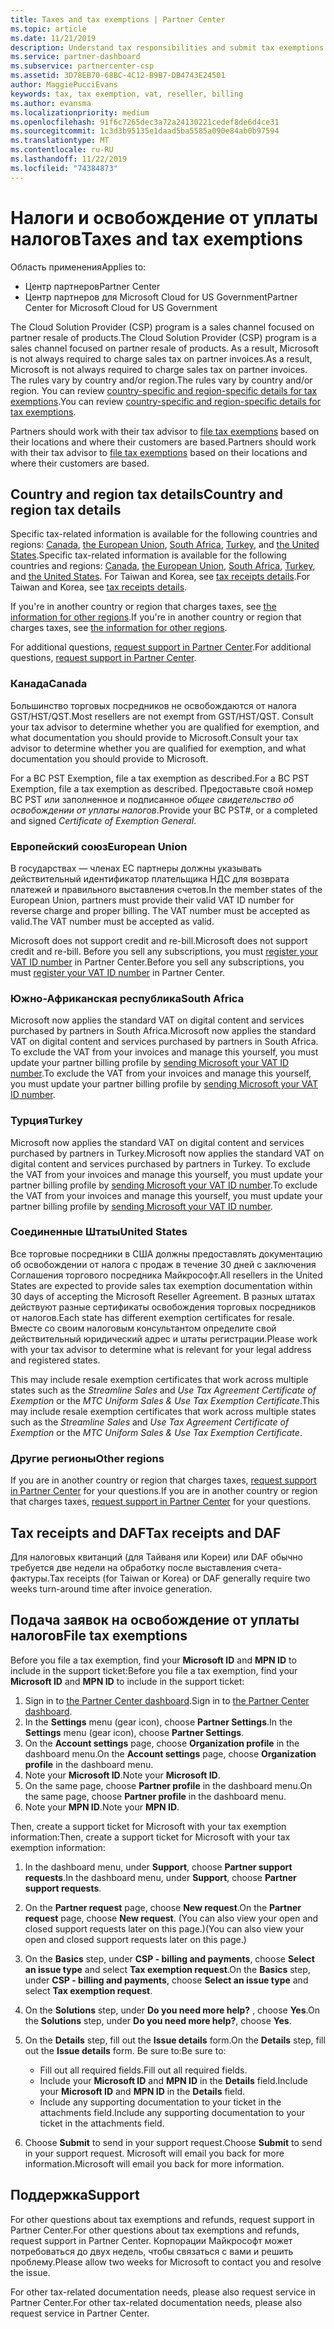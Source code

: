 ```yaml
---
title: Taxes and tax exemptions | Partner Center
ms.topic: article
ms.date: 11/21/2019
description: Understand tax responsibilities and submit tax exemptions for your CSP sales.
ms.service: partner-dashboard
ms.subservice: partnercenter-csp
ms.assetid: 3D78EB70-68BC-4C12-B9B7-DB4743E24501
author: MaggiePucciEvans
keywords: tax, tax exemption, vat, reseller, billing
ms.author: evansma
ms.localizationpriority: medium
ms.openlocfilehash: 91f6c7265dec3a72a24130221cedef8de6d4ce31
ms.sourcegitcommit: 1c3d3b95135e1daad5ba5585a090e84ab0b97594
ms.translationtype: MT
ms.contentlocale: ru-RU
ms.lasthandoff: 11/22/2019
ms.locfileid: "74384873"
---
```

# <a name="taxes-and-tax-exemptions"></a><span data-ttu-id="bc86b-104">Налоги и освобождение от уплаты налогов</span><span class="sxs-lookup"><span data-stu-id="bc86b-104">Taxes and tax exemptions</span></span>

<span data-ttu-id="bc86b-105">Область применения</span><span class="sxs-lookup"><span data-stu-id="bc86b-105">Applies to:</span></span>

- <span data-ttu-id="bc86b-106">Центр партнеров</span><span class="sxs-lookup"><span data-stu-id="bc86b-106">Partner Center</span></span>
- <span data-ttu-id="bc86b-107">Центр партнеров для Microsoft Cloud for US Government</span><span class="sxs-lookup"><span data-stu-id="bc86b-107">Partner Center for Microsoft Cloud for US Government</span></span>

<span data-ttu-id="bc86b-108">The Cloud Solution Provider (CSP) program is a sales channel focused on partner resale of products.</span><span class="sxs-lookup"><span data-stu-id="bc86b-108">The Cloud Solution Provider (CSP) program is a sales channel focused on partner resale of products.</span></span> <span data-ttu-id="bc86b-109">As a result, Microsoft is not always required to charge sales tax on partner invoices.</span><span class="sxs-lookup"><span data-stu-id="bc86b-109">As a result, Microsoft is not always required to charge sales tax on partner invoices.</span></span> <span data-ttu-id="bc86b-110">The rules vary by country and/or region.</span><span class="sxs-lookup"><span data-stu-id="bc86b-110">The rules vary by country and/or region.</span></span> <span data-ttu-id="bc86b-111">You can review [country-specific and region-specific details for tax exemptions](#country-and-region-tax-details).</span><span class="sxs-lookup"><span data-stu-id="bc86b-111">You can review [country-specific and region-specific details for tax exemptions](#country-and-region-tax-details).</span></span>

<span data-ttu-id="bc86b-112">Partners should work with their tax advisor to [file tax exemptions](#file-tax-exemptions) based on their locations and where their customers are based.</span><span class="sxs-lookup"><span data-stu-id="bc86b-112">Partners should work with their tax advisor to [file tax exemptions](#file-tax-exemptions) based on their locations and where their customers are based.</span></span>

## <a name="country-and-region-tax-details"></a><span data-ttu-id="bc86b-113">Country and region tax details</span><span class="sxs-lookup"><span data-stu-id="bc86b-113">Country and region tax details</span></span>

<span data-ttu-id="bc86b-114">Specific tax-related information is available for the following countries and regions: [Canada](#canada), [the European Union](#european-union), [South Africa](#south-africa), [Turkey](#turkey), and [the United States](#united-states).</span><span class="sxs-lookup"><span data-stu-id="bc86b-114">Specific tax-related information is available for the following countries and regions: [Canada](#canada), [the European Union](#european-union), [South Africa](#south-africa), [Turkey](#turkey), and [the United States](#united-states).</span></span> <span data-ttu-id="bc86b-115">For Taiwan and Korea, see [tax receipts details](#tax-receipts-and-daf).</span><span class="sxs-lookup"><span data-stu-id="bc86b-115">For Taiwan and Korea, see [tax receipts details](#tax-receipts-and-daf).</span></span>

<span data-ttu-id="bc86b-116">If you're in another country or region that charges taxes, see [the information for other regions](#other-regions).</span><span class="sxs-lookup"><span data-stu-id="bc86b-116">If you're in another country or region that charges taxes, see [the information for other regions](#other-regions).</span></span>

<span data-ttu-id="bc86b-117">For additional questions, [request support in Partner Center](#support).</span><span class="sxs-lookup"><span data-stu-id="bc86b-117">For additional questions, [request support in Partner Center](#support).</span></span>

### <a name="canada"></a><span data-ttu-id="bc86b-118">Канада</span><span class="sxs-lookup"><span data-stu-id="bc86b-118">Canada</span></span>

<span data-ttu-id="bc86b-119">Большинство торговых посредников не освобождаются от налога GST/HST/QST.</span><span class="sxs-lookup"><span data-stu-id="bc86b-119">Most resellers are not exempt from GST/HST/QST.</span></span> <span data-ttu-id="bc86b-120">Consult your tax advisor to determine whether you are qualified for exemption, and what documentation you should provide to Microsoft.</span><span class="sxs-lookup"><span data-stu-id="bc86b-120">Consult your tax advisor to determine whether you are qualified for exemption, and what documentation you should provide to Microsoft.</span></span>

<span data-ttu-id="bc86b-121">For a BC PST Exemption, file a tax exemption as described.</span><span class="sxs-lookup"><span data-stu-id="bc86b-121">For a BC PST Exemption, file a tax exemption as described.</span></span> <span data-ttu-id="bc86b-122">Предоставьте свой номер BC PST или заполненное и подписанное *общее свидетельство об освобождении от уплаты налогов*.</span><span class="sxs-lookup"><span data-stu-id="bc86b-122">Provide your BC PST#, or a completed and signed *Certificate of Exemption General*.</span></span>

### <a name="european-union"></a><span data-ttu-id="bc86b-123">Европейский союз</span><span class="sxs-lookup"><span data-stu-id="bc86b-123">European Union</span></span>

<span data-ttu-id="bc86b-124">В государствах — членах ЕС партнеры должны указывать действительный идентификатор плательщика НДС для возврата платежей и правильного выставления счетов.</span><span class="sxs-lookup"><span data-stu-id="bc86b-124">In the member states of the European Union, partners must provide their valid VAT ID number for reverse charge and proper billing.</span></span> <span data-ttu-id="bc86b-125">The VAT number must be accepted as valid.</span><span class="sxs-lookup"><span data-stu-id="bc86b-125">The VAT number must be accepted as valid.</span></span>

<span data-ttu-id="bc86b-126">Microsoft does not support credit and re-bill.</span><span class="sxs-lookup"><span data-stu-id="bc86b-126">Microsoft does not support credit and re-bill.</span></span> <span data-ttu-id="bc86b-127">Before you sell any subscriptions, you must [register your VAT ID number](organization-tax-info.md) in Partner Center.</span><span class="sxs-lookup"><span data-stu-id="bc86b-127">Before you sell any subscriptions, you must [register your VAT ID number](organization-tax-info.md) in Partner Center.</span></span>

### <a name="south-africa"></a><span data-ttu-id="bc86b-128">Южно-Африканская республика</span><span class="sxs-lookup"><span data-stu-id="bc86b-128">South Africa</span></span>

<span data-ttu-id="bc86b-129">Microsoft now applies the standard VAT on digital content and services purchased by partners in South Africa.</span><span class="sxs-lookup"><span data-stu-id="bc86b-129">Microsoft now applies the standard VAT on digital content and services purchased by partners in South Africa.</span></span> <span data-ttu-id="bc86b-130">To exclude the VAT from your invoices and manage this yourself, you must update your partner billing profile by [sending Microsoft your VAT ID number](organization-tax-info.md).</span><span class="sxs-lookup"><span data-stu-id="bc86b-130">To exclude the VAT from your invoices and manage this yourself, you must update your partner billing profile by [sending Microsoft your VAT ID number](organization-tax-info.md).</span></span>

### <a name="turkey"></a><span data-ttu-id="bc86b-131">Турция</span><span class="sxs-lookup"><span data-stu-id="bc86b-131">Turkey</span></span>

<span data-ttu-id="bc86b-132">Microsoft now applies the standard VAT on digital content and services purchased by partners in Turkey.</span><span class="sxs-lookup"><span data-stu-id="bc86b-132">Microsoft now applies the standard VAT on digital content and services purchased by partners in Turkey.</span></span> <span data-ttu-id="bc86b-133">To exclude the VAT from your invoices and manage this yourself, you must update your partner billing profile by [sending Microsoft your VAT ID number](organization-tax-info.md).</span><span class="sxs-lookup"><span data-stu-id="bc86b-133">To exclude the VAT from your invoices and manage this yourself, you must update your partner billing profile by [sending Microsoft your VAT ID number](organization-tax-info.md).</span></span>

### <a name="united-states"></a><span data-ttu-id="bc86b-134">Соединенные Штаты</span><span class="sxs-lookup"><span data-stu-id="bc86b-134">United States</span></span>

<span data-ttu-id="bc86b-135">Все торговые посредники в США должны предоставлять документацию об освобождении от налога с продаж в течение 30 дней с заключения Соглашения торгового посредника Майкрософт.</span><span class="sxs-lookup"><span data-stu-id="bc86b-135">All resellers in the United States are expected to provide sales tax exemption documentation within 30 days of accepting the Microsoft Reseller Agreement.</span></span> <span data-ttu-id="bc86b-136">В разных штатах действуют разные сертификаты освобождения торговых посредников от налогов.</span><span class="sxs-lookup"><span data-stu-id="bc86b-136">Each state has different exemption certificates for resale.</span></span> <span data-ttu-id="bc86b-137">Вместе со своим налоговым консультантом определите свой действительный юридический адрес и штаты регистрации.</span><span class="sxs-lookup"><span data-stu-id="bc86b-137">Please work with your tax advisor to determine what is relevant for your legal address and registered states.</span></span>

<span data-ttu-id="bc86b-138">This may include resale exemption certificates that work across multiple states such as the *Streamline Sales* and *Use Tax Agreement Certificate of Exemption* or the *MTC Uniform Sales & Use Tax Exemption Certificate*.</span><span class="sxs-lookup"><span data-stu-id="bc86b-138">This may include resale exemption certificates that work across multiple states such as the *Streamline Sales* and *Use Tax Agreement Certificate of Exemption* or the *MTC Uniform Sales & Use Tax Exemption Certificate*.</span></span>

### <a name="other-regions"></a><span data-ttu-id="bc86b-139">Другие регионы</span><span class="sxs-lookup"><span data-stu-id="bc86b-139">Other regions</span></span>

<span data-ttu-id="bc86b-140">If you are in another country or region that charges taxes, [request support in Partner Center](#support) for your questions.</span><span class="sxs-lookup"><span data-stu-id="bc86b-140">If you are in another country or region that charges taxes, [request support in Partner Center](#support) for your questions.</span></span>

## <a name="tax-receipts-and-daf"></a><span data-ttu-id="bc86b-141">Tax receipts and DAF</span><span class="sxs-lookup"><span data-stu-id="bc86b-141">Tax receipts and DAF</span></span>

<span data-ttu-id="bc86b-142">Для налоговых квитанций (для Тайваня или Кореи) или DAF обычно требуется две недели на обработку после выставления счета-фактуры.</span><span class="sxs-lookup"><span data-stu-id="bc86b-142">Tax receipts (for Taiwan or Korea) or DAF generally require two weeks turn-around time after invoice generation.</span></span>

## <a name="file-tax-exemptions"></a><span data-ttu-id="bc86b-143">Подача заявок на освобождение от уплаты налогов</span><span class="sxs-lookup"><span data-stu-id="bc86b-143">File tax exemptions</span></span>

<span data-ttu-id="bc86b-144">Before you file a tax exemption, find your **Microsoft ID** and **MPN ID** to include in the support ticket:</span><span class="sxs-lookup"><span data-stu-id="bc86b-144">Before you file a tax exemption, find your **Microsoft ID** and **MPN ID** to include in the support ticket:</span></span>

1. <span data-ttu-id="bc86b-145">Sign in to [the Partner Center dashboard](https://partner.microsoft.com/dashboard/).</span><span class="sxs-lookup"><span data-stu-id="bc86b-145">Sign in to [the Partner Center dashboard](https://partner.microsoft.com/dashboard/).</span></span>
2. <span data-ttu-id="bc86b-146">In the **Settings** menu (gear icon), choose **Partner Settings**.</span><span class="sxs-lookup"><span data-stu-id="bc86b-146">In the **Settings** menu (gear icon), choose **Partner Settings**.</span></span>
3. <span data-ttu-id="bc86b-147">On the **Account settings** page, choose **Organization profile** in the dashboard menu.</span><span class="sxs-lookup"><span data-stu-id="bc86b-147">On the **Account settings** page, choose **Organization profile** in the dashboard menu.</span></span>
4. <span data-ttu-id="bc86b-148">Note your **Microsoft ID**.</span><span class="sxs-lookup"><span data-stu-id="bc86b-148">Note your **Microsoft ID**.</span></span>
5. <span data-ttu-id="bc86b-149">On the same page, choose **Partner profile** in the dashboard menu.</span><span class="sxs-lookup"><span data-stu-id="bc86b-149">On the same page, choose **Partner profile** in the dashboard menu.</span></span>
6. <span data-ttu-id="bc86b-150">Note your **MPN ID**.</span><span class="sxs-lookup"><span data-stu-id="bc86b-150">Note your **MPN ID**.</span></span>

<span data-ttu-id="bc86b-151">Then, create a support ticket for Microsoft with your tax exemption information:</span><span class="sxs-lookup"><span data-stu-id="bc86b-151">Then, create a support ticket for Microsoft with your tax exemption information:</span></span>

1. <span data-ttu-id="bc86b-152">In the dashboard menu, under **Support**, choose **Partner support requests**.</span><span class="sxs-lookup"><span data-stu-id="bc86b-152">In the dashboard menu, under **Support**, choose **Partner support requests**.</span></span>
2. <span data-ttu-id="bc86b-153">On the **Partner request** page, choose **New request**.</span><span class="sxs-lookup"><span data-stu-id="bc86b-153">On the **Partner request** page, choose **New request**.</span></span> <span data-ttu-id="bc86b-154">(You can also view your open and closed support requests later on this page.)</span><span class="sxs-lookup"><span data-stu-id="bc86b-154">(You can also view your open and closed support requests later on this page.)</span></span>
3. <span data-ttu-id="bc86b-155">On the **Basics** step, under **CSP - billing and payments**, choose **Select an issue type** and select **Tax exemption request**.</span><span class="sxs-lookup"><span data-stu-id="bc86b-155">On the **Basics** step, under **CSP - billing and payments**, choose **Select an issue type** and select **Tax exemption request**.</span></span>
4. <span data-ttu-id="bc86b-156">On the **Solutions** step, under **Do you need more help?** , choose **Yes**.</span><span class="sxs-lookup"><span data-stu-id="bc86b-156">On the **Solutions** step, under **Do you need more help?**, choose **Yes**.</span></span>
5. <span data-ttu-id="bc86b-157">On the **Details** step, fill out the **Issue details** form.</span><span class="sxs-lookup"><span data-stu-id="bc86b-157">On the **Details** step, fill out the **Issue details** form.</span></span> <span data-ttu-id="bc86b-158">Be sure to:</span><span class="sxs-lookup"><span data-stu-id="bc86b-158">Be sure to:</span></span>

    - <span data-ttu-id="bc86b-159">Fill out all required fields.</span><span class="sxs-lookup"><span data-stu-id="bc86b-159">Fill out all required fields.</span></span>
    - <span data-ttu-id="bc86b-160">Include your **Microsoft ID** and **MPN ID** in the **Details** field.</span><span class="sxs-lookup"><span data-stu-id="bc86b-160">Include your **Microsoft ID** and **MPN ID** in the **Details** field.</span></span>
    - <span data-ttu-id="bc86b-161">Include any supporting documentation to your ticket in the attachments field.</span><span class="sxs-lookup"><span data-stu-id="bc86b-161">Include any supporting documentation to your ticket in the attachments field.</span></span>

6. <span data-ttu-id="bc86b-162">Choose **Submit** to send in your support request.</span><span class="sxs-lookup"><span data-stu-id="bc86b-162">Choose **Submit** to send in your support request.</span></span> <span data-ttu-id="bc86b-163">Microsoft will email you back for more information.</span><span class="sxs-lookup"><span data-stu-id="bc86b-163">Microsoft will email you back for more information.</span></span>

## <a name="support"></a><span data-ttu-id="bc86b-164">Поддержка</span><span class="sxs-lookup"><span data-stu-id="bc86b-164">Support</span></span>

<span data-ttu-id="bc86b-165">For other questions about tax exemptions and refunds, request support in Partner Center.</span><span class="sxs-lookup"><span data-stu-id="bc86b-165">For other questions about tax exemptions and refunds, request support in Partner Center.</span></span> <span data-ttu-id="bc86b-166">Корпорации Майкрософт может потребоваться до двух недель, чтобы связаться с вами и решить проблему.</span><span class="sxs-lookup"><span data-stu-id="bc86b-166">Please allow two weeks for Microsoft to contact you and resolve the issue.</span></span>

<span data-ttu-id="bc86b-167">For other tax-related documentation needs, please also request service in Partner Center.</span><span class="sxs-lookup"><span data-stu-id="bc86b-167">For other tax-related documentation needs, please also request service in Partner Center.</span></span>
